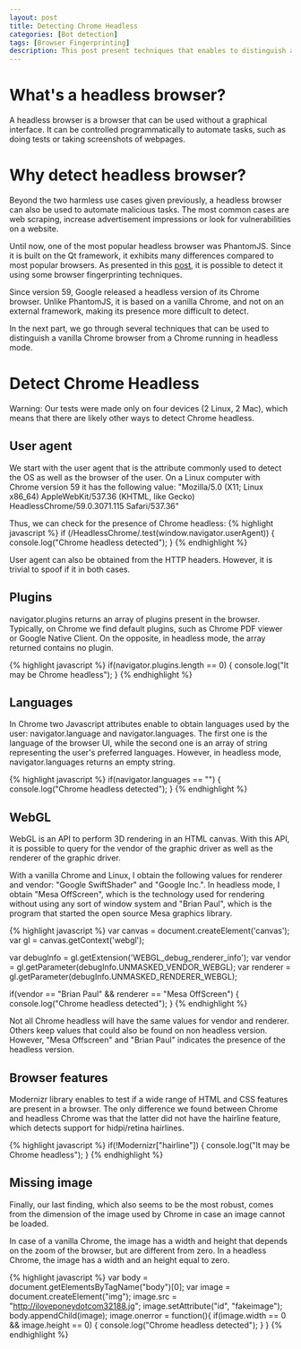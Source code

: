 ```yaml
---
layout: post
title: Detecting Chrome Headless
categories: [Bot detection]
tags: [Browser Fingerprinting]
description: This post present techniques that enables to distinguish a vanilla Chrome browser from a Chrome browser running in headless mode.
---
```


# What's a headless browser?
A headless browser is a browser that can be used without a graphical interface.
It can be controlled programmatically to automate tasks, such as doing tests or taking screenshots of webpages.

# Why detect headless browser?
Beyond the two harmless use cases given previously, a headless browser can also be used to automate malicious tasks.
The most common cases are web scraping, increase advertisement impressions or look for vulnerabilities on a website.

Until now, one of the most popular headless browser was PhantomJS.
Since it is built on the Qt framework, it exhibits many differences compared to most popular browsers.
As presented in this <a href="https://blog.shapesecurity.com/2015/01/22/detecting-phantomjs-based-visitors/">post</a>, it is possible to detect it using some browser fingerprinting techniques.

Since version 59, Google released a headless version of its Chrome browser.
Unlike PhantomJS, it is based on a vanilla Chrome, and not on an external framework, making its presence more difficult to detect.

In the next part, we go through several techniques that can be used to distinguish a vanilla Chrome browser from a Chrome running in headless mode.

# Detect Chrome Headless
Warning: Our tests were made only on four devices (2 Linux, 2 Mac), which means that there are likely other ways to detect Chrome headless.

## User agent
We start with the user agent that is the attribute commonly used to detect the OS as well as the browser of the user.
On a Linux computer with Chrome version 59 it has the following value: "Mozilla/5.0 (X11; Linux x86_64) AppleWebKit/537.36 (KHTML, like Gecko) HeadlessChrome/59.0.3071.115 Safari/537.36"

Thus, we can check for the presence of Chrome headless: 
{% highlight javascript %}
if (/HeadlessChrome/.test(window.navigator.userAgent)) {
    console.log("Chrome headless detected");
}
{% endhighlight %}

User agent can also be obtained from the HTTP headers.
However, it is trivial to spoof if it in both cases.

## Plugins
navigator.plugins returns an array of plugins present in the browser.
Typically, on Chrome we find default plugins, such as Chrome PDF viewer or Google Native Client.
On the opposite, in headless mode, the array returned contains no plugin.

{% highlight javascript %}
if(navigator.plugins.length == 0) {
    console.log("It may be Chrome headless");
}
{% endhighlight %}

## Languages
In Chrome two Javascript attributes enable to obtain languages used by the user: navigator.language and navigator.languages.
The first one is the language of the browser UI, while the second one is an array of string
representing the user's preferred languages.
However, in headless mode, navigator.languages returns an empty string.

{% highlight javascript %}
if(navigator.languages == "") {
    console.log("Chrome headless detected");
}
{% endhighlight %}

## WebGL 
WebGL is an API to perform 3D rendering in an HTML canvas.
With this API, it is possible to query for the vendor of the graphic driver as well as the renderer of the graphic driver.

With a vanilla Chrome and Linux, I obtain the following values for renderer and vendor: "Google SwiftShader" and "Google Inc.".
In headless mode, I obtain "Mesa OffScreen", which is the technology used for rendering without using any sort of window system and "Brian Paul", which is the program that started the open source Mesa graphics library.

{% highlight javascript %}
var canvas = document.createElement('canvas');
var gl = canvas.getContext('webgl');

var debugInfo = gl.getExtension('WEBGL_debug_renderer_info');
var vendor = gl.getParameter(debugInfo.UNMASKED_VENDOR_WEBGL);
var renderer = gl.getParameter(debugInfo.UNMASKED_RENDERER_WEBGL);

if(vendor == "Brian Paul" && renderer == "Mesa OffScreen") {
    console.log("Chrome headless detected");
}
{% endhighlight %}

Not all Chrome headless will have the same values for vendor and renderer.
Others keep values that could also be found on non headless version.
However, "Mesa Offscreen" and "Brian Paul" indicates the presence of the headless version.


## Browser features
Modernizr library enables to test if a wide range of HTML and CSS features are present  in a browser.
The only difference we found between Chrome and headless Chrome was that the latter did not have the hairline feature, which detects support for hidpi/retina hairlines.

{% highlight javascript %}
if(!Modernizr["hairline"]) {
    console.log("It may be Chrome headless");
}
{% endhighlight %}


## Missing image
Finally, our last finding, which also seems to be the most robust, comes from the dimension of the image used by Chrome in case an image cannot be loaded.

In case of a vanilla Chrome, the image has a width and height that depends on the zoom of the browser, but are different from zero.
In a headless Chrome, the image has a width and an height equal to zero.

{% highlight javascript %}
var body = document.getElementsByTagName("body")[0];
var image = document.createElement("img");
image.src = "http://iloveponeydotcom32188.jg";
image.setAttribute("id", "fakeimage");
body.appendChild(image);
image.onerror = function(){
    if(image.width == 0 && image.height == 0) {
        console.log("Chrome headless detected");
    }
}
{% endhighlight %}